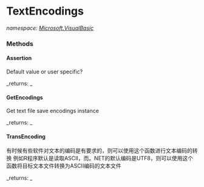 ﻿
# TextEncodings
_namespace: [Microsoft.VisualBasic](N-Microsoft.VisualBasic.md)_



### Methods

#### Assertion
Default value or user specific?

_returns: _
#### GetEncodings
Get text file save encodings instance

_returns: _
#### TransEncoding
有时候有些软件对文本的编码是有要求的，则可以使用这个函数进行文本编码的转换
 例如R程序默认是读取ASCII，而。NET的默认编码是UTF8，则可以使用这个函数将目标文本文件转换为ASCII编码的文本文件

_returns: _



